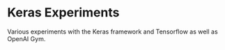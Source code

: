 # Keras Experiments

Various experiments with the Keras framework and Tensorflow as well as OpenAI Gym.
